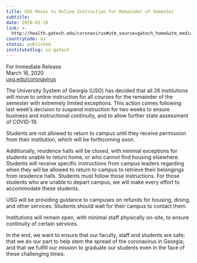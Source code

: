 ```yaml
---
title: USG Moves to Online Instruction for Remainder of Semester
subtitle: 
date: 2020-03-16
link: >-
  http://health.gatech.edu/coronavirus#utm_source=gatech_home&utm_medium=banner&utm_campaign=coronavirus_campus
countryCode: us
status: published
instituteSlug: us-gatech
---
```

    

For Immediate Release  
March 16, 2020  
[usg.edu/coronavirus](https://www.usg.edu/coronavirus)

The University System of Georgia (USG) has decided that all 26 institutions will move to online instruction for all courses for the remainder of the semester with extremely limited exceptions. This action comes following last week’s decision to suspend instruction for two weeks to ensure business and instructional continuity, and to allow further state assessment of COVID-19.

Students are not allowed to return to campus until they receive permission from their institution, which will be forthcoming soon.

Additionally, residence halls will be closed, with minimal exceptions for students unable to return home, or who cannot find housing elsewhere. Students will receive specific instructions from campus leaders regarding when they will be allowed to return to campus to retrieve their belongings from residence halls. Students must follow those instructions. For those students who are unable to depart campus, we will make every effort to accommodate these students.

USG will be providing guidance to campuses on refunds for housing, dining, and other services. Students should wait for their campus to contact them.

Institutions will remain open, with minimal staff physically on-site, to ensure continuity of certain services.

In the end, we want to ensure that our faculty, staff and students are safe; that we do our part to help stem the spread of the coronavirus in Georgia; and that we fulfill our mission to graduate our students even in the face of these challenging times.
